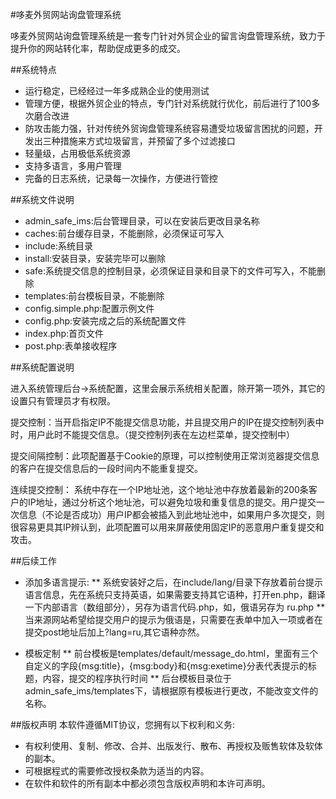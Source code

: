 #哆麦外贸网站询盘管理系统

哆麦外贸网站询盘管理系统是一套专门针对外贸企业的留言询盘管理系统，致力于提升你的网站转化率，帮助促成更多的成交。

##系统特点
* 运行稳定，已经经过一年多成熟企业的使用测试
* 管理方便，根据外贸企业的特点，专门针对系统就行优化，前后进行了100多次磨合改进
* 防攻击能力强，针对传统外贸询盘管理系统容易遭受垃圾留言困扰的问题，开发出三种措施来方式垃圾留言，并预留了多个过滤接口
* 轻量级，占用极低系统资源
* 支持多语言，多用户管理
* 完备的日志系统，记录每一次操作，方便进行管控


##系统文件说明
* admin_safe_ims:后台管理目录，可以在安装后更改目录名称
* caches:前台缓存目录，不能删除，必须保证可写入
* include:系统目录
* install:安装目录，安装完毕可以删除
* safe:系统提交信息的控制目录，必须保证目录和目录下的文件可写入，不能删除
* templates:前台模板目录，不能删除
* config.simple.php:配置示例文件
* config.php:安装完成之后的系统配置文件
* index.php:首页文件
* post.php:表单接收程序


##系统配置说明

进入系统管理后台->系统配置，这里会展示系统相关配置，除开第一项外，其它的设置只有管理员才有权限。

提交控制：当开启指定IP不能提交信息功能，并且提交用户的IP在提交控制列表中时，用户此时不能提交信息。（提交控制列表在左边栏菜单，提交控制中）

提交间隔控制：此项配置基于Cookie的原理，可以控制使用正常浏览器提交信息的客户在提交信息后的一段时间内不能重复提交。

连续提交控制： 系统中存在一个IP地址池，这个地址池中存放着最新的200条客户的IP地址，通过分析这个地址池，可以避免垃圾和重复信息的提交。用户提交一次信息（不论是否成功）用户IP都会被插入到此地址池中，如果用户多次提交，则很容易更具其IP辨认到，此项配置可以用来屏蔽使用固定IP的恶意用户重复提交和攻击。


##后续工作

* 添加多语言提示:
** 系统安装好之后，在include/lang/目录下存放着前台提示语言信息，先在系统只支持英语，如果需要支持其它语种，打开en.php，翻译一下内部语言（数组部分），另存为语言代码.php，如，俄语另存为 ru.php
** 当来源网站希望给提交用户的提示为俄语是，只需要在表单中加入一项<input name="lang" type="hidden" value="ru"/>或者在提交post地址后加上?lang=ru,其它语种亦然。

* 模板定制
** 前台模板是templates/default/message_do.html，里面有三个自定义的字段{msg:title}，{msg:body}和{msg:exetime}分表代表提示的标题，内容，提交的程序执行时间
** 后台模板目录位于admin_safe_ims/templates下，请根据原有模板进行更改，不能改变文件的名称。


##版权声明
本软件遵循MIT协议，您拥有以下权利和义务:
* 有权利使用、复制、修改、合并、出版发行、散布、再授权及贩售软体及软体的副本。
* 可根据程式的需要修改授权条款为适当的内容。
* 在软件和软件的所有副本中都必须包含版权声明和本许可声明。
